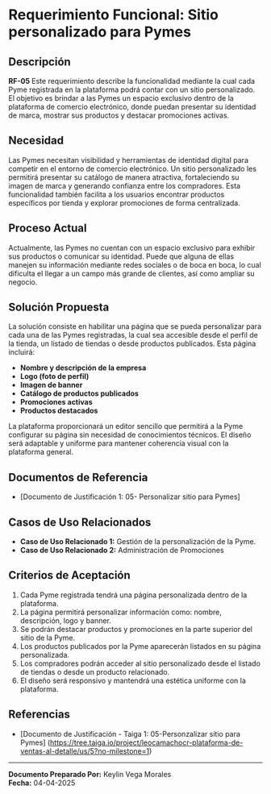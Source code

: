 # **Requerimiento Funcional: Sitio personalizado para Pymes**

## **Descripción**

**RF-05** Este requerimiento describe la funcionalidad mediante la cual cada Pyme registrada en la plataforma podrá contar con un sitio personalizado. El objetivo es brindar a las Pymes un espacio exclusivo dentro de la plataforma de comercio electrónico, donde puedan presentar su identidad de marca, mostrar sus productos y destacar promociones activas.

## **Necesidad**

Las Pymes necesitan visibilidad y herramientas de identidad digital para competir en el entorno de comercio electrónico. Un sitio personalizado les permitirá presentar su catálogo de manera atractiva, fortaleciendo su imagen de marca y generando confianza entre los compradores. Esta funcionalidad también facilita a los usuarios encontrar productos específicos por tienda y explorar promociones de forma centralizada.

## **Proceso Actual**

Actualmente, las Pymes no cuentan con un espacio exclusivo para exhibir sus productos o comunicar su identidad. Puede que alguna de ellas manejen su información mediante redes sociales o de boca en boca, lo cual dificulta el llegar a un campo más grande de clientes, así como ampliar su negocio.

## **Solución Propuesta**

La solución consiste en habilitar una página que se pueda personalizar para cada una de las Pymes registradas, la cual sea accesible desde el perfil de la tienda, un listado de tiendas o desde productos publicados. Esta página incluirá:

- **Nombre y descripción de la empresa**
- **Logo (foto de perfil)**
- **Imagen de banner**
- **Catálogo de productos publicados**
- **Promociones activas**
- **Productos destacados**

La plataforma proporcionará un editor sencillo que permitirá a la Pyme configurar su página sin necesidad de conocimientos técnicos. El diseño será adaptable y uniforme para mantener coherencia visual con la plataforma general.

## **Documentos de Referencia**

- [Documento de Justificación 1: 05- Personalizar sitio para Pymes]

## **Casos de Uso Relacionados**

- **Caso de Uso Relacionado 1:** Gestión de la personalización de la Pyme.
- **Caso de Uso Relacionado 2:** Administración de Promociones

## **Criterios de Aceptación**

1. Cada Pyme registrada tendrá una página personalizada dentro de la plataforma.
2. La página permitirá personalizar información como: nombre, descripción, logo y banner.
3. Se podrán destacar productos y promociones en la parte superior del sitio de la Pyme.
4. Los productos publicados por la Pyme aparecerán listados en su página personalizada.
5. Los compradores podrán acceder al sitio personalizado desde el listado de tiendas o desde un producto relacionado.
6. El diseño será responsivo y mantendrá una estética uniforme con la plataforma.

## **Referencias**

- [Documento de Justificación - Taiga 1: 05-Personzalizar sitio para Pymes] (https://tree.taiga.io/project/leocamachocr-plataforma-de-ventas-al-detalle/us/5?no-milestone=1)

---

**Documento Preparado Por:** Keylin Vega Morales  
**Fecha:** 04-04-2025
